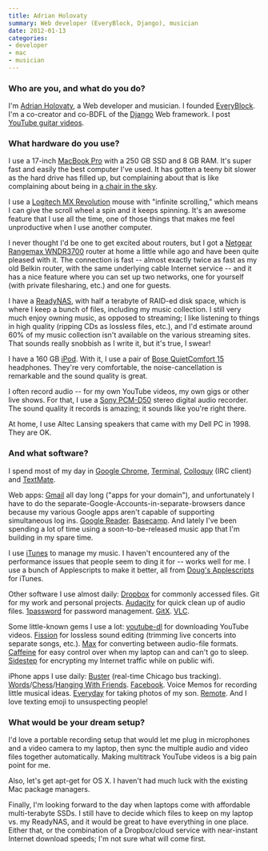 ```yaml
---
title: Adrian Holovaty
summary: Web developer (EveryBlock, Django), musician
date: 2012-01-13
categories:
- developer
- mac
- musician
---
```


### Who are you, and what do you do?

I'm [Adrian Holovaty](http://www.holovaty.com/ "Adrian's website."), a Web developer and musician. I founded [EveryBlock][]. I'm a co-creator and co-BDFL of the [Django][] Web framework. I post [YouTube guitar videos](http://www.youtube.com/adrianholovaty "Adrian's guitar videos.").

### What hardware do you use?

I use a 17-inch [MacBook Pro][macbook-pro] with a 250 GB SSD and 8 GB RAM. It's super fast and easily the best computer I've used. It has gotten a teeny bit slower as the hard drive has filled up, but complaining about that is like complaining about being in [a chair in the sky](http://www.youtube.com/watch?v=8r1CZTLk-Gk#t=156s "A video of Louis C.K talking about flying.").

I use a [Logitech MX Revolution][mx-revolution] mouse with "infinite scrolling," which means I can give the scroll wheel a spin and it keeps spinning. It's an awesome feature that I use all the time, one of those things that makes me feel unproductive when I use another computer.

I never thought I'd be one to get excited about routers, but I got a [Netgear Rangemax WNDR3700][n600] router at home a little while ago and have been quite pleased with it. The connection is fast -- almost exactly twice as fast as my old Belkin router, with the same underlying cable Internet service -- and it has a nice feature where you can set up two networks, one for yourself (with private filesharing, etc.) and one for guests.

I have a [ReadyNAS][readynas-ultra], with half a terabyte of RAID-ed disk space, which is where I keep a bunch of files, including my music collection. I still very much enjoy owning music, as opposed to streaming; I like listening to things in high quality (ripping CDs as lossless files, etc.), and I'd estimate around 60% of my music collection isn't available on the various streaming sites. That sounds really snobbish as I write it, but it's true, I swear!

I have a 160 GB [iPod][ipod-classic]. With it, I use a pair of [Bose QuietComfort 15][quietcomfort-15] headphones. They're very comfortable, the noise-cancellation is remarkable and the sound quality is great.

I often record audio -- for my own YouTube videos, my own gigs or other live shows. For that, I use a [Sony PCM-D50][pcm-d50] stereo digital audio recorder. The sound quality it records is amazing; it sounds like you're right there.

At home, I use Altec Lansing speakers that came with my Dell PC in 1998. They are OK.

### And what software?

I spend most of my day in [Google Chrome][chrome], [Terminal][], [Colloquy][] (IRC client) and [TextMate][].

Web apps: [Gmail][] all day long ("apps for your domain"), and unfortunately I have to do the separate-Google-Accounts-in-separate-browsers dance because my various Google apps aren't capable of supporting simultaneous log ins. [Google Reader][google-reader]. [Basecamp][]. And lately I've been spending a lot of time using a soon-to-be-released music app that I'm building in my spare time.

I use [iTunes][] to manage my music. I haven't encountered any of the performance issues that people seem to ding it for -- works well for me. I use a bunch of Applescripts to make it better, all from [Doug's Applescripts](http://dougscripts.com/itunes/ "A collection of AppleScripts for iTunes.") for iTunes.

Other software I use almost daily: [Dropbox][] for commonly accessed files. Git for my work and personal projects. [Audacity][] for quick clean up of audio files. [1password][] for password management. [GitX][]. [VLC][].

Some little-known gems I use a lot: [youtube-dl][] for downloading YouTube videos. [Fission][] for lossless sound editing (trimming live concerts into separate songs, etc.). [Max][max.2] for converting between audio-file formats. [Caffeine][] for easy control over when my laptop can and can't go to sleep. [Sidestep][] for encrypting my Internet traffic while on public wifi.

iPhone apps I use daily: [Buster][buster-ios] (real-time Chicago bus tracking). [Words][words-with-friends-ios]/[Chess][chess-with-friends-ios]/[Hanging With Friends][hanging-with-friends-ios]. [Facebook][facebook-ios]. Voice Memos for recording little musical ideas. [Everyday][everyday-ios] for taking photos of my son. [Remote][remote-ios]. And I love texting emoji to unsuspecting people!

### What would be your dream setup?

I'd love a portable recording setup that would let me plug in microphones and a video camera to my laptop, then sync the multiple audio and video files together automatically. Making multitrack YouTube videos is a big pain point for me.

Also, let's get apt-get for OS X. I haven't had much luck with the existing Mac package managers.

Finally, I'm looking forward to the day when laptops come with affordable multi-terabyte SSDs. I still have to decide which files to keep on my laptop vs. my ReadyNAS, and it would be great to have everything in one place. Either that, or the combination of a Dropbox/cloud service with near-instant Internet download speeds; I'm not sure what will come first.

[1password]: https://1password.com "Password management software for Mac OS X."
[audacity]: https://sourceforge.net/projects/audacity/ "An open-source, cross-platform audio editor."
[basecamp]: https://basecamp.com/ "Web-based project management."
[buster-ios]: https://apps.apple.com/us/app/buster-the-chicago-bus-train/id312109511 "A Chicago bus and train tracker for iOS."
[caffeine]: https://www.lightheadsw.com/caffeine/ "A Mac menubar application to keep your computer awake."
[chess-with-friends-ios]: https://apps.apple.com/us/app/chess-with-friends-free/id295436227 "A chess game."
[chrome]: https://www.google.com/intl/en/chrome/ "A WebKit-based browser, where each tab runs in its own thread."
[colloquy]: https://colloquy.app/ "An IRC client for the Mac."
[django]: https://www.djangoproject.com/ "A Python-based web framework."
[dropbox]: https://www.dropbox.com/ "Online syncing and storage."
[everyblock]: http://web.archive.org/web/20180715011340/https://www.everyblock.com/ "A service for getting hyperlocal news."
[everyday-ios]: http://everyday-app.com/ "An iOS app for taking your photo every day."
[facebook-ios]: https://apps.apple.com/us/app/facebook/id284882215 "An iPhone app for accessing Facebook."
[fission]: https://www.rogueamoeba.com/fission/ "A lossless audio editor for the Mac."
[gitx]: https://gitx.frim.nl/ "A git GUI for Mac OS X."
[gmail]: https://en.wikipedia.org/wiki/Gmail "Web-based email."
[google-reader]: https://en.wikipedia.org/wiki/Google_Reader "A web-based feed reader."
[hanging-with-friends-ios]: https://apps.apple.com/app/hanging-with-friends-free/id440786655 "A hangman-style game for iOS."
[ipod-classic]: https://support.apple.com/ipod-touch "A music player."
[itunes]: https://www.apple.com/itunes/ "A jukebox application and online store."
[macbook-pro]: https://www.apple.com/macbook-pro/ "A laptop."
[max.2]: http://web.archive.org/web/20230221102737/https://sbooth.org/Max/ "Mac software for ripping audio CDs."
[mx-revolution]: http://web.archive.org/web/20230224223512/https://www.amazon.com/Logitech-Revolution-Cordless-Laser-Mouse/dp/B000HCT12O "A wireless laser mouse."
[n600]: http://web.archive.org/web/20221206162148/http://www.amazon.com/NETGEAR-Wireless-Router-Gigabit-WNDR3700/dp/B002HWRJY4 "A dual-band wireless router."
[pcm-d50]: http://web.archive.org/web/20190506072051/https://pro.sony/ue_US/products/professional-audio "An audio recorder."
[quietcomfort-15]: http://web.archive.org/web/20140826072529/http://www.bose.com:80/controller?url=/shop_online/headphones/noise_cancelling_headphones/quietcomfort_15/index.jsp "Noise-cancelling headphones."
[readynas-ultra]: http://web.archive.org/web/20220612084738/https://www.netgear.com/business/wired/storage/ "A network backup/storage solution."
[remote-ios]: https://apps.apple.com/app/remote/id284417350 "A remote control app."
[sidestep]: http://chetansurpur.com/projects/sidestep/ "Mac software to proxy network traffic securely."
[terminal]: https://en.wikipedia.org/wiki/Terminal_(OS_X) "A console application included with Mac OS X."
[textmate]: https://macromates.com/ "A text editor for the Mac."
[vlc]: http://www.videolan.org/vlc/ "An open-source media player."
[words-with-friends-ios]: https://apps.apple.com/us/app/words-with-friends/id322852954 "A word game for the iPhone."
[youtube-dl]: https://rg3.github.io/youtube-dl/ "A command-line tool for downloading videos from YouTube etc."
